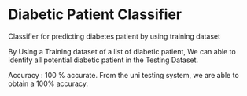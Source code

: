 # Diabetic Patient Classifier
Classifier for predicting diabetes patient by using training dataset

By Using a Training dataset of a list of diabetic patient, We can able to identify all potential diabetic patient in the Testing Dataset.

Accuracy : 100 % accurate. From the uni testing system, we are able to obtain a 100% accuracy.

